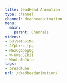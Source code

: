 ```yaml
---
title: DeadHead Animation
type: channel
channel: deadheadanimation
menu:
  main:
    parent: Channels
videos:
- bdjY0Ino1Mo
- JYpbrsc_fpg
- MezCgCpbgQg
- W-HWeuSEkiI
- WonLalhJW-o
tags:
- breadtube
url: /deadheadanimation/
---
```

